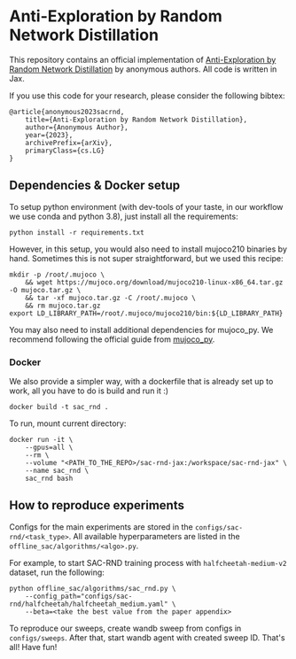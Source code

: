 # Anti-Exploration by Random Network Distillation

This repository contains an official implementation of
[Anti-Exploration by Random Network Distillation]() by anonymous authors. All code is written in Jax.

If you use this code for your research, please consider the following bibtex:
```
@article{anonymous2023sacrnd,
    title={Anti-Exploration by Random Network Distillation},
    author={Anonymous Author},
    year={2023},
    archivePrefix={arXiv},
    primaryClass={cs.LG}
}
```

## Dependencies & Docker setup

To setup python environment (with dev-tools of your taste, in our workflow we use conda and python 3.8), 
just install all the requirements:
```commandline
python install -r requirements.txt
```
However, in this setup, you would also need to install mujoco210 binaries by hand. Sometimes this is not super straightforward,
but we used this recipe:
```commandline
mkdir -p /root/.mujoco \
    && wget https://mujoco.org/download/mujoco210-linux-x86_64.tar.gz -O mujoco.tar.gz \
    && tar -xf mujoco.tar.gz -C /root/.mujoco \
    && rm mujoco.tar.gz
export LD_LIBRARY_PATH=/root/.mujoco/mujoco210/bin:${LD_LIBRARY_PATH}
```
You may also need to install additional dependencies for mujoco_py. 
We recommend following the official guide from [mujoco_py](https://github.com/openai/mujoco-py).

### Docker

We also provide a simpler way, with a dockerfile that is already set up to work, all you have to do is build and run it :)
```commandline
docker build -t sac_rnd .
```
To run, mount current directory:
```commandline
docker run -it \
    --gpus=all \
    --rm \
    --volume "<PATH_TO_THE_REPO>/sac-rnd-jax:/workspace/sac-rnd-jax" \
    --name sac_rnd \
    sac_rnd bash
```
## How to reproduce experiments

Configs for the main experiments are stored in the `configs/sac-rnd/<task_type>`. All available hyperparameters are listed in the  `offline_sac/algorithms/<algo>.py`.

For example, to start SAC-RND training process with `halfcheetah-medium-v2` dataset, run the following:
```commandline
python offline_sac/algorithms/sac_rnd.py \
    --config_path="configs/sac-rnd/halfcheetah/halfcheetah_medium.yaml" \
    --beta=<take the best value from the paper appendix>
```

To reproduce our sweeps, create wandb sweep from configs in `configs/sweeps`. After that, start wandb agent with created sweep ID. That's all! Have fun!
